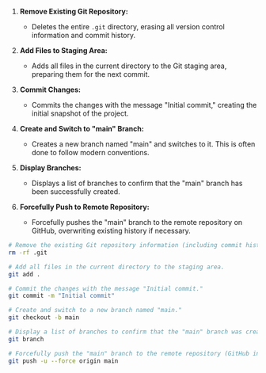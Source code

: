 

1. **Remove Existing Git Repository:**
   - Deletes the entire `.git` directory, erasing all version control information and commit history.

2. **Add Files to Staging Area:**
   - Adds all files in the current directory to the Git staging area, preparing them for the next commit.

3. **Commit Changes:**
   - Commits the changes with the message "Initial commit," creating the initial snapshot of the project.

4. **Create and Switch to "main" Branch:**
   - Creates a new branch named "main" and switches to it. This is often done to follow modern conventions.

5. **Display Branches:**
   - Displays a list of branches to confirm that the "main" branch has been successfully created.

6. **Forcefully Push to Remote Repository:**
   - Forcefully pushes the "main" branch to the remote repository on GitHub, overwriting existing history if necessary.



```bash
# Remove the existing Git repository information (including commit history).
rm -rf .git
```

```bash
# Add all files in the current directory to the staging area.
git add .
```
```bash
# Commit the changes with the message "Initial commit."
git commit -m "Initial commit"
```

```bash
# Create and switch to a new branch named "main."
git checkout -b main
```
```bash
# Display a list of branches to confirm that the "main" branch was created.
git branch
```

```bash
# Forcefully push the "main" branch to the remote repository (GitHub in this case).
git push -u --force origin main
```

